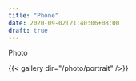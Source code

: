```yaml
---
title: "Phone"
date: 2020-09-02T21:40:06+08:00
draft: true
---
```

Photo

{{< gallery dir="/photo/portrait" />}}